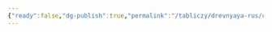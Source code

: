 ```yaml
---
{"ready":false,"dg-publish":true,"permalink":"/tabliczy/drevnyaya-rus/czerkov-useknoveniya-glavy-ioanna-predtechi/","dgPassFrontmatter":true}
---
```



